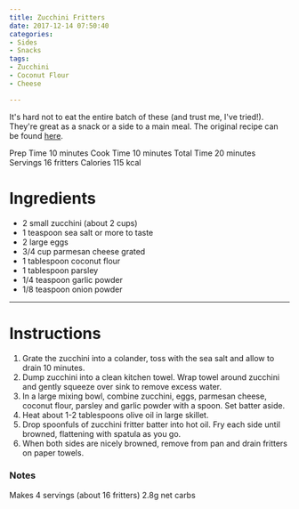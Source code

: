 ```yaml
---
title: Zucchini Fritters
date: 2017-12-14 07:50:40
categories:
- Sides
- Snacks
tags:
- Zucchini
- Coconut Flour
- Cheese

---
```


It's hard not to eat the entire batch of these (and trust me, I've tried!). They're great as a snack or a side to a main meal. The original recipe can be found [here](https://lowcarbyum.com/coconut-flour-zucchini-fritters-gluten-free/).  

<!--more-->

 Prep Time 10 minutes
 Cook Time 10 minutes
 Total Time 20 minutes
 Servings 16 fritters
 Calories 115 kcal


# Ingredients
- 2 small zucchini (about 2 cups)
- 1 teaspoon sea salt or more to taste
- 2 large eggs
- 3/4 cup parmesan cheese grated
- 1 tablespoon coconut flour
- 1 tablespoon parsley
- 1/4 teaspoon garlic powder
- 1/8 teaspoon onion powder


---

# Instructions
1. Grate the zucchini into a colander, toss with the sea salt and allow to drain 10 minutes.
2. Dump zucchini into a clean kitchen towel. Wrap towel around zucchini and gently squeeze over sink to remove excess water.
3. In a large mixing bowl, combine zucchini, eggs, parmesan cheese, coconut flour, parsley and garlic powder with a spoon. Set batter aside.
4. Heat about 1-2 tablespoons olive oil in large skillet.
5. Drop spoonfuls of zucchini fritter batter into hot oil. Fry each side until browned, flattening with spatula as you go.
5. When both sides are nicely browned, remove from pan and drain fritters on paper towels.

### Notes
Makes 4 servings (about 16 fritters)
2.8g net carbs